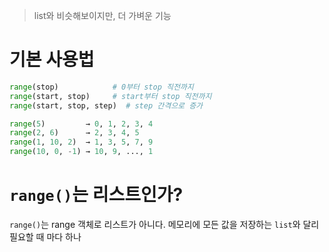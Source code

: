 > list와 비슷해보이지만, 더 가벼운 기능

# 기본 사용법
```python
range(stop)            # 0부터 stop 직전까지
range(start, stop)     # start부터 stop 직전까지
range(start, stop, step)  # step 간격으로 증가

range(5)         → 0, 1, 2, 3, 4
range(2, 6)      → 2, 3, 4, 5
range(1, 10, 2)  → 1, 3, 5, 7, 9
range(10, 0, -1) → 10, 9, ..., 1
```

# `range()`는 리스트인가?
`range()`는 range 객체로 리스트가 아니다.
메모리에 모든 값을 저장하는 `list`와 달리 필요할 때 마다 하나
